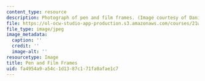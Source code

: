 ```yaml
---
content_type: resource
description: Photograph of pen and film frames. (Image courtesy of Daniel Bersak.)
file: https://ol-ocw-studio-app-production.s3.amazonaws.com/courses/21w-730-1-expository-writing-exploring-social-and-ethical-issues-through-film-and-print-fall-2002/fa4954a9a54c1d1387c171fa0afae1c7_CHP_Pen_Film1jpe.jpg
file_type: image/jpeg
image_metadata:
  caption: ''
  credit: ''
  image-alt: ''
resourcetype: Image
title: Pen and Film Frames
uid: fa4954a9-a54c-1d13-87c1-71fa0afae1c7
---
```

